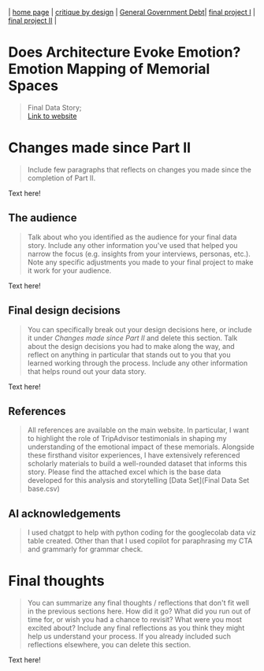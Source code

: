 | [home page](README.md) | [critique by design](critique-by-design.md) | [General Government Debt](controlling-color)| [final project I](final-project-part-one.md) | [final project II](final-project-part-two.md) |

# Does Architecture Evoke Emotion? Emotion Mapping of Memorial Spaces
> Final Data Story;<br/>
[Link to website](https://preview.shorthand.com/aPKwnLJOjt38fi1e/responsive/desktop)

# Changes made since Part II
> Include few paragraphs that reflects on changes you made since the completion of Part II. 

Text here!

## The audience
> Talk about who you identified as the audience for your final data story.  Include any other information you've used that helped you narrow the focus (e.g. insights from your interviews, personas, etc.).  Note any specific adjustments you made to your final project to make it work for your audience.

Text here!

## Final design decisions
> You can specifically break out your design decisions here, or include it under *Changes made since Part II* and delete this section. Talk about the design decisions you had to make along the way, and reflect on anything in particular that stands out to you that you learned working through the process.  Include any other information that helps round out your data story. 

Text here!

## References
> All references are available on the main website. In particular, I want to highlight the role of TripAdvisor testimonials in shaping my understanding of the emotional impact of these memorials. Alongside these firsthand visitor experiences, I have extensively referenced scholarly materials to build a well-rounded dataset that informs this story.
> Please find the attached excel which is the base data developed for this analysis and storytelling [Data Set](Final Data Set base.csv)

## AI acknowledgements
> I used chatgpt to help with python coding for the googlecolab data viz table created. Other than that I used copilot for paraphrasing my CTA and grammarly for grammar check.

# Final thoughts
> You can summarize any final thoughts / reflections that don't fit well in the previous sections here.  How did it go?  What did you run out of time for, or wish you had a chance to revisit?  What were you most excited about?  Include any final reflections as you think they might help us understand your process.  If you already included such reflections elsewhere, you can delete this section. 

Text here!


